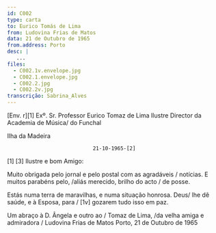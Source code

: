```yaml
---
id: C002
type: carta
to: Eurico Tomás de Lima
from: Ludovina Frias de Matos
data: 21 de Outubro de 1965
from.address: Porto
desc: |
   ...
files:
  - C002.1v.envelope.jpg
  - C002.1.envelope.jpg
  - C002.2.jpg
  - C002.2v.jpg
transcrição: Sabrina_Alves
---
```


[Env. r][1]
Exº. Sr.
Professor Eurico Tomaz de Lima
Ilustre Director da Academia de Música/ do Funchal

Ilha da Madeira

                                21-10-1965-[2]
[1] [3]
Ilustre e bom Amigo:

Muito obrigada pelo jornal e pelo postal com as agradáveis / notícias. E muitos parabéns pelo, /aliás merecido, brilho do acto / de posse.

Estás numa terra de maravilhas, e numa situação honrosa. Deus/ lhe dê saúde, e à Esposa, para / [1v] gozarem tudo isso em paz.

Um abraço à D. Ângela e outro ao / Tomaz de Lima, /da velha amiga e admiradora / 
Ludovina Frias de Matos
Porto, 21 de Outubro de 1965
                                       
